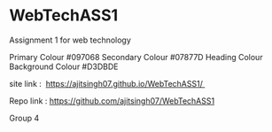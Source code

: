 # WebTechASS1
Assignment 1 for web technology

Primary Colour #097068 
Secondary Colour #07877D
Heading Colour 
Background Colour #D3DBDE

site link :  https://ajitsingh07.github.io/WebTechASS1/ 

Repo link : https://github.com/ajitsingh07/WebTechASS1

Group 4
